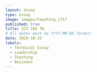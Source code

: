 ```yaml
---
layout: essay
type: essay
image: images/teaching.jfif
published: true
title: ICS 101 TA
# All dates must be YYYY-MM-DD format!
date: 2020-10-25
labels:
  - Technical Essay
  - Leadership
  - Teaching
  - Business 
---
```



